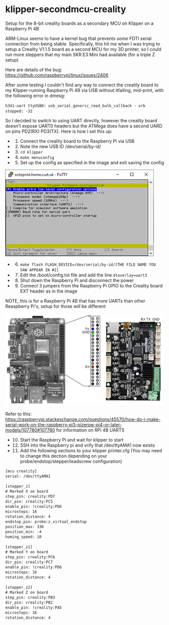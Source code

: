# klipper-secondmcu-creality
Setup for the 8-bit creality boards as a secondary MCU on Klipper on a Raspberry Pi 4B

ARM-Linux seems to have a kernel bug that prevents _some_ FDTI serial connection from being stable. Specifically, this hit me when I was trying to setup a Creality V1.1.5 board as a second MCU for my 3D printer, so I could run more steppers that my main SKR E3 Mini had available (for a triple Z setup)

Here are details of the bug: https://github.com/raspberrypi/linux/issues/2406

After some testing I couldn't find any way to connect the creatily board to my Klipper-running Raspberry Pi 4B via USB without itfailing, mid-print, with the following error in dmesg:

`h341-uart ttyUSB0: usb_serial_generic_read_bulk_callback - urb stopped: -32`

So I decided to switch to using UART directly, however the creality board doesn't expose UART0 headers but the ATMega does have a second UARD on pins PD2(RX) PD3(TX). Here is how I set this up:

* 1. Connect the creality board to the Raspberry Pi via USB
* 2. Note the new USB ID /dev/serial/by-id/
* 3. `cd klipper`
* 4. `make menuconfig`
* 5. Set up the config as specified in the image and exit saving the config

![Image showing compilation options](creality_second_MCU_compile.png?raw=true)

* 6. `make flash FLASH_DEVICE=/dev/serial/by-id/[THE FILE NAME YOU SAW APPEAR IN #2]`
* 7. Edit the /boot/config.txt file and add the line `dtoverlay=uart3`
* 8. Shut down the Raspberry Pi and disconnect the power
* 9. Connect 3 jumpers from the Raspberry Pi GPIO to the Creality board EXT header as in the image

NOTE, this is for a Raspberry Pi 4B that has more UARTs than other Reaspberry Pi's, setup for those _will_ be different

![Image showing connection pinouts](creality_second_MCU_pins.png?raw=true)

Refer to this: https://raspberrypi.stackexchange.com/questions/45570/how-do-i-make-serial-work-on-the-raspberry-pi3-pizerow-pi4-or-later-models/107780#107780 for information on RPi 4B UARTS

* 10. Start the Raspberry Pi and wait for klipper to start
* 12. SSH into the Raspberry pi and vrify that /dev/ttyAMA1 now exists
* 11. Add the following sections to your klipper printer.cfg (You may need to change this dection depending on your probe/endstop/stepper/leadscrew configuration)

```
[mcu creality]
serial: /dev/ttyAMA1

[stepper_z]
# Marked X on board
step_pin: creality:PD7
dir_pin: creality:PC5
enable_pin: !creality:PD6
microsteps: 16
rotation_distance: 4
endstop_pin: probe:z_virtual_endstop
position_max: 330
position_min: -4
homing_speed: 10

[stepper_z1]
# Marked Y on board
step_pin: creality:PC6
dir_pin: creality:PC7
enable_pin: !creality:PD6
microsteps: 16
rotation_distance: 4

[stepper_z2]
# Marked Z on board
step_pin: creality:PB3
dir_pin: creality:PB2
enable_pin: !creality:PA5
microsteps: 16
rotation_distance: 4
```
